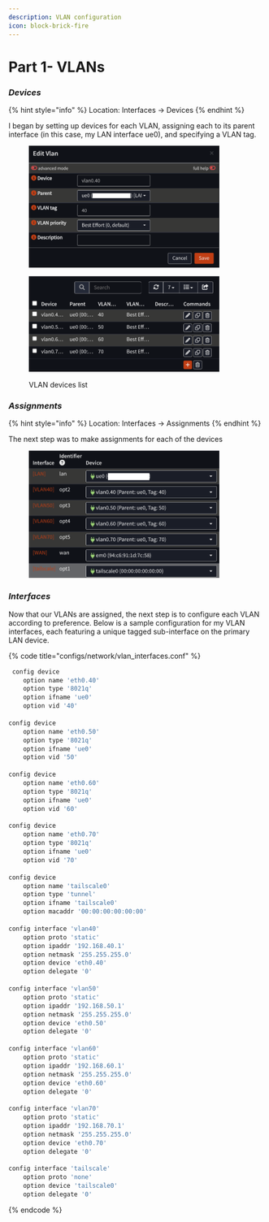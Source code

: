 ```yaml
---
description: VLAN configuration
icon: block-brick-fire
---
```


# Part 1- VLANs

### _Devices_

{% hint style="info" %}
Location: Interfaces → Devices&#x20;
{% endhint %}

I began by setting up devices for each VLAN, assigning each to its parent interface (in this case, my LAN interface ue0), and specifying a VLAN tag.

<figure><img src="../../../../.gitbook/assets/Screenshot from 2025-06-21 12-24-06 (1).png" alt="" width="375"><figcaption></figcaption></figure>

<figure><img src="../../../../.gitbook/assets/image (13).png" alt="" width="375"><figcaption><p>VLAN devices list</p></figcaption></figure>

### _Assignments_

{% hint style="info" %}
Location: Interfaces → Assignments&#x20;
{% endhint %}

The next step was to make assignments for each of the devices&#x20;

<figure><img src="../../../../.gitbook/assets/Screenshot from 2025-06-21 12-32-43 (3).png" alt="" width="375"><figcaption></figcaption></figure>



### _Interfaces_

Now that our VLANs are assigned, the next step is to configure each VLAN according to preference. Below is a sample configuration for my VLAN interfaces, each featuring a unique tagged sub-interface on the primary LAN device.&#x20;

{% code title="configs/network/vlan_interfaces.conf" %}
```sh
 config device
    option name 'eth0.40'
    option type '8021q'
    option ifname 'ue0'
    option vid '40'

config device
    option name 'eth0.50'
    option type '8021q'
    option ifname 'ue0'
    option vid '50'

config device
    option name 'eth0.60'
    option type '8021q'
    option ifname 'ue0'
    option vid '60'

config device
    option name 'eth0.70'
    option type '8021q'
    option ifname 'ue0'
    option vid '70'

config device
    option name 'tailscale0'
    option type 'tunnel'
    option ifname 'tailscale0'
    option macaddr '00:00:00:00:00:00'

config interface 'vlan40'
    option proto 'static'
    option ipaddr '192.168.40.1'
    option netmask '255.255.255.0'
    option device 'eth0.40'
    option delegate '0'

config interface 'vlan50'
    option proto 'static'
    option ipaddr '192.168.50.1'
    option netmask '255.255.255.0'
    option device 'eth0.50'
    option delegate '0'

config interface 'vlan60'
    option proto 'static'
    option ipaddr '192.168.60.1'
    option netmask '255.255.255.0'
    option device 'eth0.60'
    option delegate '0'

config interface 'vlan70'
    option proto 'static'
    option ipaddr '192.168.70.1'
    option netmask '255.255.255.0'
    option device 'eth0.70'
    option delegate '0'

config interface 'tailscale'
    option proto 'none'
    option device 'tailscale0'
    option delegate '0'

```
{% endcode %}





